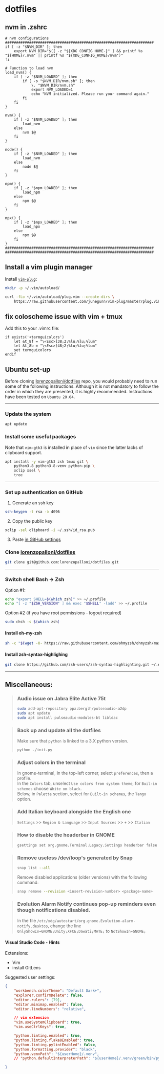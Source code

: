 # dotfiles

## nvm in .zshrc
```
# nvm configurations
####################################################################
if [ -z "$NVM_DIR" ]; then
    export NVM_DIR="$([ -z "${XDG_CONFIG_HOME-}" ] && printf %s "${HOME}/.nvm" || printf %s "${XDG_CONFIG_HOME}/nvm")"
fi

# Function to load nvm
load_nvm() {
    if [ -z "$NVM_LOADED" ]; then
        if [ -s "$NVM_DIR/nvm.sh" ]; then
            \. "$NVM_DIR/nvm.sh"
            export NVM_LOADED=1
            echo "NVM initialized. Please run your command again."
        fi
    fi
}

nvm() {
    if [ -z "$NVM_LOADED" ]; then
        load_nvm
    else
        nvm $@
    fi
}

node() {
    if [ -z "$NVM_LOADED" ]; then
        load_nvm
    else
        node $@
    fi
}

npm() {
    if [ -z "$npm_LOADED" ]; then
        load_npm
    else
        npm $@
    fi
}

npx() {
    if [ -z "$npx_LOADED" ]; then
        load_npx
    else
        npx $@
    fi
}
####################################################################
####################################################################
```

## Install a vim plugin manager
Install [`vim-plug`](https://github.com/junegunn/vim-plug?tab=readme-ov-file#installation):
```sh
mkdir -p ~/.vim/autoload/
```
```sh
curl -fLo ~/.vim/autoload/plug.vim --create-dirs \
    https://raw.githubusercontent.com/junegunn/vim-plug/master/plug.vim
```

## fix coloscheme issue with vim + tmux
Add this to your .vimrc file:
```
if exists('+termguicolors')
    let &t_8f = "\<Esc>[38;2;%lu;%lu;%lum"
    let &t_8b = "\<Esc>[48;2;%lu;%lu;%lum"
    set termguicolors
endif
```


## Ubuntu set-up
Before cloning [lorenzopalloni/dotfiles](https://github.com/lorenzopalloni/dotfiles) repo, you would probably need to run some of the following instructions. Although it is not mandatory to follow the order in which they are presented, it is highly recommended. Instructions have been tested on `Ubuntu 20.04`.

---
### Update the system
```sh
apt update
```

### Install some useful packages
Note that `vim-gtk3` is installed in place of `vim` since the latter lacks of clipboard support.
```sh
apt install -y vim-gtk3 zsh tmux git \
    python3.8 python3.8-venv python-pip \
    xclip xsel \
    tree
```
---
### Set up authentication on GitHub
1. Generate an ssh key
```sh
ssh-keygen -t rsa -b 4096
```
2. Copy the public key
```sh
xclip -sel clipboard -i ~/.ssh/id_rsa.pub
```
3. Paste [in GitHub settings](https://github.com/settings/keys)

### Clone [lorenzopalloni/dotfiles](https://github.com/lorenzopalloni/dotfiles)
```sh
git clone git@github.com:lorenzopalloni/dotfiles.git
```
---

### Switch shell Bash -> Zsh
Option #1:
```sh
echo "export SHELL=$(which zsh)" >> ~/.profile
echo "[ -z "$ZSH_VERSION" ] && exec "$SHELL" -ladd" >> ~/.profile
```
Option #2 (if you have root permissions - logout required)
```sh
sudo chsh -s $(which zsh)
```

#### Install oh-my-zsh
```sh
sh -c "$(wget -O- https://raw.githubusercontent.com/ohmyzsh/ohmyzsh/master/tools/install.sh)"
```

####  Install zsh-syntax-highlighing
```sh
git clone https://github.com/zsh-users/zsh-syntax-highlighting.git ~/.oh-my-zsh/custom/plugins/zsh-syntax-highlighting
```
---

## Miscellaneous:

> ### Audio issue on Jabra Elite Active 75t
> ```sh
> sudo add-apt-repository ppa:berglh/pulseaudio-a2dp
> sudo apt update
> sudo apt install pulseaudio-modules-bt libldac
> ```

> ### Back up and update all the dotfiles
> Make sure that `python` is linked to a 3.X python version.
> ```sh
> python ./init.py
> ```

> ### Adjust colors in the terminal  
> In gnome-terminal, in the top-left corner, select `preferences`, then a profile.  
> In the `Colors` tab, unselect `Use colors from system theme`, for `Buil-in schemes` choose `White on black`.  
> Below, in `Palette` section, select for `Built-in schemes`, the `Tango` option.  

> ### Add Italian keyboard alongside the English one
> `Settings` >> `Region & Language` >> `Input Sources` >> `+` >> `Italian`

> ### How to disable the headerbar in GNOME
> ```sh
> gsettings set org.gnome.Terminal.Legacy.Settings headerbar false
> ```

> ### Remove useless /dev/loop's generated by Snap
> ```sh
> snap list --all
> ```
> Remove disabled applications (older versions) with the following command:
> ```sh
> snap remove --revision <insert-revision-number> <package-name>
> ```

> ### Evolution Alarm Notify continues pop-up reminders even though notifications disabled.
> In the file `/etc/xdg/autostart/org.gnome.Evolution-alarm-notify.desktop`, change the line
> `OnlyShowIn=GNOME;Unity;XFCE;Dawati;MATE;` to `NotShowIn=GNOME;`

#### Visual Studio Code - Hints
Extensions:
- Vim
- install GitLens

Suggested user settings:
```json
{
    "workbench.colorTheme": "Default Dark+",
    "explorer.confirmDelete": false,
    "editor.rulers": [79],
    "editor.minimap.enabled": false,
    "editor.lineNumbers": "relative",

    // vim extension
    "vim.useSystemClipboard": true,
    "vim.useCtrlKeys": true,

    "python.linting.enabled": true,
    "python.linting.flake8Enabled": true,
    "python.linting.pylintEnabled": false,
    "python.formatting.provider": "black",
    "python.venvPath": "${userHome}/.venv",
    // "python.defaultInterpreterPath": "${userHome}/.venv/green/bin/python",

}
```
